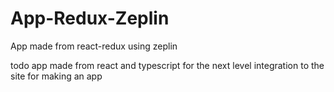 # App-Redux-Zeplin
App made from react-redux using zeplin 

todo app made from react and typescript for the next level integration to the site for making an app
